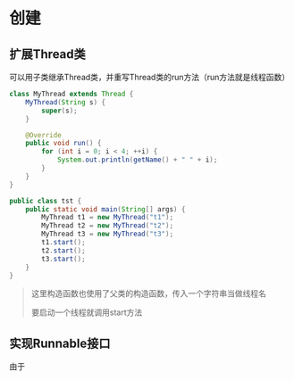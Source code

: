 # 创建

## 扩展Thread类

可以用子类继承Thread类，并重写Thread类的run方法（run方法就是线程函数）

```java
class MyThread extends Thread {
	MyThread(String s) {
		super(s);
	}

	@Override
	public void run() {
		for (int i = 0; i < 4; ++i) {
			System.out.println(getName() + " " + i);
		}
	}
}

public class tst {
    public static void main(String[] args) {
        MyThread t1 = new MyThread("t1");
        MyThread t2 = new MyThread("t2");
        MyThread t3 = new MyThread("t3");
		t1.start();
		t2.start();
		t3.start();
    }
}
```

> 这里构造函数也使用了父类的构造函数，传入一个字符串当做线程名
>
>  要启动一个线程就调用start方法

## 实现Runnable接口

由于